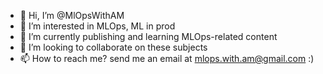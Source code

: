 - 👋 Hi, I’m @MlOpsWithAM
- 👀 I’m interested in MLOps, ML in prod
- 🌱 I’m currently publishing and learning MLOps-related content
- 💞️ I’m looking to collaborate on these subjects
- 📫 How to reach me? send me an email at mlops.with.am@gmail.com :) 

<!---
MlOpsWithAM/MlOpsWithAM is a ✨ special ✨ repository because its `README.md` (this file) appears on your GitHub profile.
You can click the Preview link to take a look at your changes.
--->
